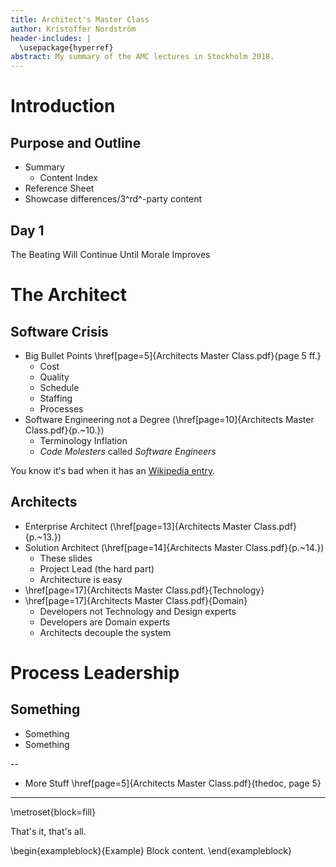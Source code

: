 ```yaml
---
title: Architect's Master Class
author: Kristoffer Nordström
header-includes: |
  \usepackage{hyperref}
abstract: My summary of the AMC lectures in Stockholm 2018.
---
```


# Introduction

## Purpose and Outline

* Summary
    * Content Index
* Reference Sheet
* Showcase differences/3^rd^-party content

## Day 1

The Beating Will Continue Until Morale Improves


# The Architect

## Software Crisis

* Big Bullet Points \href[page=5]{Architects Master Class.pdf}{page 5 ff.}
    * Cost
    * Quality
    * Schedule
    * Staffing
    * Processes
* Software Engineering not a Degree (\href[page=10]{Architects Master Class.pdf}{p.~10.})
    * Terminology Inflation
	* *Code Molesters* called *Software Engineers*

You know it's bad when it has an [Wikipedia entry](https://en.wikipedia.org/wiki/Software_crisis).



## Architects


* Enterprise Architect (\href[page=13]{Architects Master Class.pdf}{p.~13.})
* Solution Architect (\href[page=14]{Architects Master Class.pdf}{p.~14.})
    * These slides
	* Project Lead (the hard part)
	* Architecture is easy
* \href[page=17]{Architects Master Class.pdf}{Technology}
* \href[page=17]{Architects Master Class.pdf}{Domain}
	* Developers not Technology and Design experts
	* Developers are Domain experts
	* Architects decouple the system



# Process Leadership

## Something

* Something
* Something

--

* More Stuff \href[page=5]{Architects Master Class.pdf}{thedoc, page 5}

---
\metroset{block=fill}

That's it, that's all.

\begin{exampleblock}{Example}
  Block content.
\end{exampleblock}


